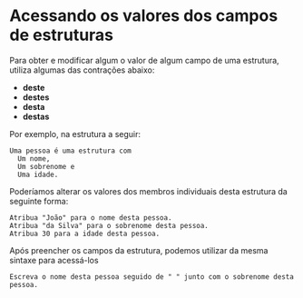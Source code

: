 # Acessando os valores dos campos de estruturas

Para obter e modificar algum o valor de algum campo de uma estrutura, utiliza algumas das contrações abaixo:

* **deste**
* **destes**
* **desta**
* **destas**

Por exemplo, na estrutura a seguir:

```
Uma pessoa é uma estrutura com
  Um nome,
  Um sobrenome e
  Uma idade.
```

&#x20;Poderíamos alterar os valores dos membros individuais desta estrutura da seguinte forma:

```
Atribua "João" para o nome desta pessoa.
Atribua "da Silva" para o sobrenome desta pessoa.
Atribua 30 para a idade desta pessoa.
```

Após preencher os campos da estrutura, podemos utilizar da mesma sintaxe para acessá-los

```
Escreva o nome desta pessoa seguido de " " junto com o sobrenome desta pessoa.
```
